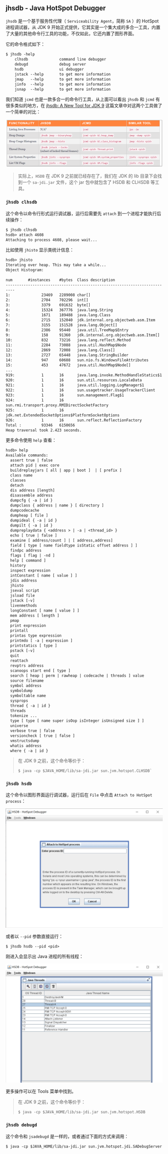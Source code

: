 ## jhsdb - Java HotSpot Debugger

`jhsdb` 是一个基于服务性代理（ `Serviceability Agent`，简称 `SA` ）的 HotSpot 进程调试器，从 JDK 9 开始正式提供，它其实是一个集大成的多合一工具，内置了大量的其他命令行工具的功能，不仅如此，它还内置了图形界面。

它的命令格式如下：

```
$ jhsdb -help
    clhsdb              command line debugger
    debugd              debug server
    hsdb                ui debugger
    jstack --help       to get more information
    jmap   --help       to get more information
    jinfo  --help       to get more information
    jsnap  --help       to get more information
```

我们知道 `jcmd` 也是一款多合一的命令行工具，从上面可以看出 `jhsdb` 和 `jcmd` 有很多类似的地方，在 [jhsdb: A New Tool for JDK 9](https://dzone.com/articles/jhsdb-a-new-tool-for-jdk-9) 这篇文章中对这两个工具做了一个简单的对比：

![](./images/jhsdb-vs-jcmd.png)

> 实际上，`HSDB` 在 JDK 9 之前就已经存在了，我们在 JDK 的 lib 目录下会找到一个 `sa-jdi.jar` 文件，这个 jar 包中就包含了 HSDB 和 CLHSDB 等工具。

### `jhsdb clhsdb`

这个命令以命令行形式运行调试器，运行后需要先 `attach` 到一个进程才能执行后续操作：

```
$ jhsdb clhsdb
hsdb> attach 4608
Attaching to process 4608, please wait...
```

比如使用 `jhisto` 显示类统计信息：

```
hsdb> jhisto
Iterating over heap. This may take a while...
Object Histogram:

num       #instances    #bytes  Class description
--------------------------------------------------------------------------
1:              23469   2289008 char[]
2:              2704    702296  int[]
3:              3379    691632  byte[]
4:              15324   367776  java.lang.String
5:              1671    189488  java.lang.Class
6:              2715    152040  jdk.internal.org.objectweb.asm.Item
7:              3155    151528  java.lang.Object[]
8:              2386    95440   java.util.TreeMap$Entry
9:              158     91360   jdk.internal.org.objectweb.asm.Item[]
10:             832     73216   java.lang.reflect.Method
11:             2284    73088   java.util.HashMap$Node
12:             2869    72008   java.lang.Class[]
13:             2727    65448   java.lang.StringBuilder
14:             947     60608   sun.nio.fs.WindowsFileAttributes
15:             453     47672   java.util.HashMap$Node[]
...
919:            1       16      java.lang.invoke.MethodHandleStatics$1
920:            1       16      sun.util.resources.LocaleData
921:            1       16      java.util.logging.LogManager$1
922:            1       16      sun.usagetracker.UsageTrackerClient
923:            1       16      sun.management.Flag$1
924:            1       16      sun.rmi.transport.proxy.RMIDirectSocketFactory
925:            1       16      jdk.net.ExtendedSocketOptions$PlatformSocketOptions
926:            1       16      sun.reflect.ReflectionFactory
Total :         93346   6150656
Heap traversal took 2.423 seconds.
```

更多命令使用 `help` 查看：

```
hsdb> help
Available commands:
  assert true | false
  attach pid | exec core
  buildreplayjars [ all | app | boot ]  | [ prefix ]
  class name
  classes
  detach
  dis address [length]
  disassemble address
  dumpcfg { -a | id }
  dumpclass { address | name } [ directory ]
  dumpcodecache
  dumpheap [ file ]
  dumpideal { -a | id }
  dumpilt { -a | id }
  dumpreplaydata { <address > | -a | <thread_id> }
  echo [ true | false ]
  examine [ address/count ] | [ address,address]
  field [ type [ name fieldtype isStatic offset address ] ]
  findpc address
  flags [ flag | -nd ]
  help [ command ]
  history
  inspect expression
  intConstant [ name [ value ] ]
  jdis address
  jhisto
  jseval script
  jsload file
  jstack [-v]
  livenmethods
  longConstant [ name [ value ] ]
  mem address [ length ]
  pmap
  print expression
  printall
  printas type expression
  printmdo [ -a | expression ]
  printstatics [ type ]
  pstack [-v]
  quit
  reattach
  revptrs address
  scanoops start end [ type ]
  search [ heap | perm | rawheap | codecache | threads ] value
  source filename
  symbol address
  symboldump
  symboltable name
  sysprops
  thread { -a | id }
  threads
  tokenize ...
  type [ type [ name super isOop isInteger isUnsigned size ] ]
  universe
  verbose true | false
  versioncheck [ true | false ]
  vmstructsdump
  whatis address
  where { -a | id }
```

> 在 JDK 9 之前，这个命令等价于：
> 
> ```
> $ java -cp $JAVA_HOME/lib/sa-jdi.jar sun.jvm.hotspot.CLHSDB`
> ```

### `jhsdb hsdb`

这个命令以图形界面运行调试器，运行后在 `File` 中点击 `Attach to HotSpot process`：

![](./images/jhsdb-hsdb.png)

或者以 `--pid` 参数直接运行：

```
$ jhsdb hsdb --pid <pid>
```

刚进入会显示出 Java 进程的所有线程：

![](./images/jhsdb-hsdb-threads.png)

更多操作可以在 Tools 菜单中找到。

> 在 JDK 9 之前，这个命令等价于：
> 
> ```
> $ java -cp $JAVA_HOME/lib/sa-jdi.jar sun.jvm.hotspot.HSDB
> ```

### `jhsdb debugd`

这个命令和 `jsadebugd` 是一样的，或者通过下面的方式来调用：

```
$ java -cp $JAVA_HOME/lib/sa-jdi.jar sun.jvm.hotspot.jdi.SADebugServer
```

